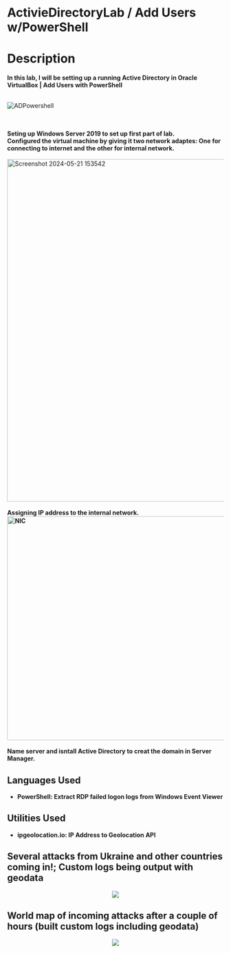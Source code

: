 # ActivieDirectoryLab / Add Users w/PowerShell
<h1>Description</h1>
<b>In this lab, I will be setting up a running Active Directory in Oracle VirtualBox | Add Users with PowerShell
</b>
<br />
<br />

![ADPowershell](https://github.com/Jabner98/ActivieDirectoryLab/assets/112572239/c2f6560a-6397-41ff-9a9d-c791dd75d8c1)

<br />
<br />
<b>Seting up Windows Server 2019 to set up first part of lab. </b> <br />
<b>Configured the virtual machine by giving it two network adaptes: One for connecting to internet and the other for internal network.</b>
<br />
<br />
<img width="797" alt="Screenshot 2024-05-21 153542" src="https://github.com/Jabner98/ActivieDirectoryLab/assets/112572239/2565ecb3-3458-4e62-ad7c-4711696274d5">
<br />
<br />
<b>Assigning IP address to the internal network.<br>
<img width="521" alt="NIC" src="https://github.com/Jabner98/ActivieDirectoryLab/assets/112572239/9a5eb946-4ba0-471e-ae49-b794440b6495">
<br />
<br />
<b>Name server and isntall Active Directory to creat the domain in Server Manager.</b>

<h2>Languages Used</h2>

- <b>PowerShell:</b> Extract RDP failed logon logs from Windows Event Viewer 

<h2>Utilities Used</h2>

- <b>ipgeolocation.io:</b> IP Address to Geolocation API

<h2>Several attacks from Ukraine and other countries coming in!; Custom logs being output with geodata</h2>

<p align="center">

<img src="https://github.com/Jabner98/Sentinel-Lab/assets/112572239/9673bf85-fd2e-44ce-aa16-5ad6c93c9799">

<!-- <img src="https://i.imgur.com/LhDCRz4.jpeg" height="85%" width="85%" alt="Image Analysis Dataflow"/> -->
</p>

<h2>World map of incoming attacks after a couple of hours (built custom logs including geodata)</h2>

<p align="center">
  <img src="https://github.com/Jabner98/Sentinel-Lab/assets/112572239/2ee9ba5b-e488-4da2-aa01-caf8eda47dc5">

<!-- <img src="https://i.imgur.com/krRFrK5.png" height="85%" width="85%" alt="Image Analysis Dataflow"/>  -->
</p>


<!--
 ```diff
- text in red
+ text in green
! text in orange
# text in gray
@@ text in purple (and bold)@@
```
--!>
